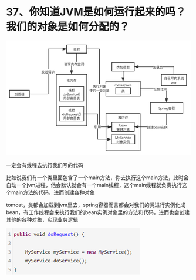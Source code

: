 # 37、你知道JVM是如何运行起来的吗？我们的对象是如何分配的？

![01](images/37/01.png)

一定会有线程去执行我们写的代码
 
比如说我们有一个类里面包含了一个main方法，你去执行这个main方法，此时会自动一个jvm进程，他会默认就会有一个main线程，这个main线程就负责执行这个main方法的代码，进而创建各种对象

 

tomcat，类都会加载到jvm里去，spring容器而言都会对我们的类进行实例化成bean，有工作线程会来执行我们的bean实例对象里的方法和代码，进而也会创建其他的各种对象，实现业务逻辑

![02](images/37/02.png)